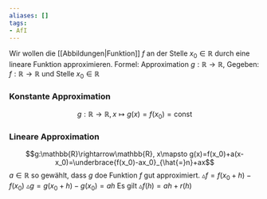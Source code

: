 ```yaml
---
aliases: []
tags:
- AfI
---
```

Wir wollen die [[Abbildungen|Funktion]] $f$ an der Stelle $x_0\in\mathbb{R}$ durch eine lineare Funktion approximieren.
Formel: Approximation $g:\mathbb{R}\rightarrow\mathbb{R}$, Gegeben: $f:\mathbb{R}\rightarrow\mathbb{R}$ und Stelle $x_0\in\mathbb{R}$

### Konstante Approximation
$$g:\mathbb{R}\rightarrow\mathbb{R}, x\mapsto g(x)=f(x_0)=\text{const}$$

### Lineare Approximation
$$g:\mathbb{R}\rightarrow\mathbb{R}, x\mapsto g(x)=f(x_0)+a(x-x_0)=\underbrace{f(x_0)-ax_0}_{\hat{=}n}+ax$$
$a\in\mathbb{R}$ so gewählt, dass $g$ doe Funktion $f$ gut approximiert.
$\vartriangle f=f(x_0+h)-f(x_0)$
$\vartriangle g=g(x_0+h)-g(x_0)=ah$
Es gilt $\vartriangle f(h)=ah+r(h)$
